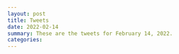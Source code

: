 ```yaml
---
layout: post
title: Tweets
date: 2022-02-14
summary: These are the tweets for February 14, 2022.
categories:
---
```


